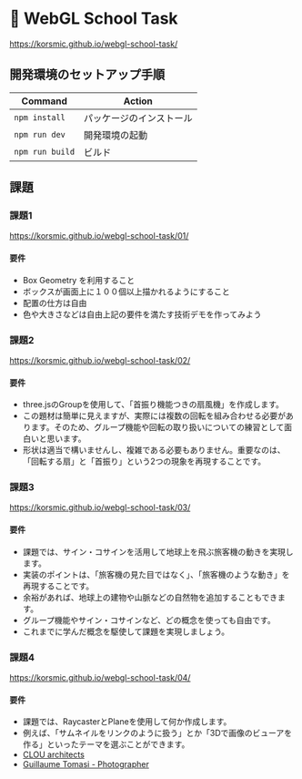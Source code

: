 # 🚀 WebGL School Task

<https://korsmic.github.io/webgl-school-task/>

## 開発環境のセットアップ手順

| Command         | Action                             |
| --------------- | ---------------------------------- |
| `npm install`   | パッケージのインストール          |
| `npm run dev`   | 開発環境の起動                     |
| `npm run build` | ビルド                             |

## 課題

### 課題1

<https://korsmic.github.io/webgl-school-task/01/>

#### 要件

- Box Geometry を利⽤すること
- ボックスが画⾯上に１００個以上描かれるようにすること
- 配置の仕⽅は⾃由
- ⾊や⼤きさなどは⾃由上記の要件を満たす技術デモを作ってみよう

### 課題2

<https://korsmic.github.io/webgl-school-task/02/>

#### 要件

- three.jsのGroupを使用して、「首振り機能つきの扇風機」を作成します。
- この題材は簡単に見えますが、実際には複数の回転を組み合わせる必要があります。そのため、グループ機能や回転の取り扱いについての練習として面白いと思います。
- 形状は適当で構いませんし、複雑である必要もありません。重要なのは、「回転する扇」と「首振り」という2つの現象を再現することです。

### 課題3

<https://korsmic.github.io/webgl-school-task/03/>

#### 要件

- 課題では、サイン・コサインを活用して地球上を飛ぶ旅客機の動きを実現します。
- 実装のポイントは、「旅客機の見た目ではなく」、「旅客機のような動き」を再現することです。
- 余裕があれば、地球上の建物や山脈などの自然物を追加することもできます。
- グループ機能やサイン・コサインなど、どの概念を使っても自由です。
- これまでに学んだ概念を駆使して課題を実現しましょう。

### 課題4

<https://korsmic.github.io/webgl-school-task/04/>

#### 要件

- 課題では、RaycasterとPlaneを使用して何か作成します。
- 例えば、「サムネイルをリンクのように扱う」とか「3Dで画像のビューアを作る」といったテーマを選ぶことができます。
- [CLOU architects](https://www.clouarchitects.com/)
- [Guillaume Tomasi - Photographer](https://www.guillaumetomasi.com/)

